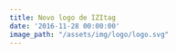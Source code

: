 ```yaml
---
title: Novo logo de IZItag
date: '2016-11-28 00:00:00'
image_path: "/assets/img/logo/logo.svg"
---
```

